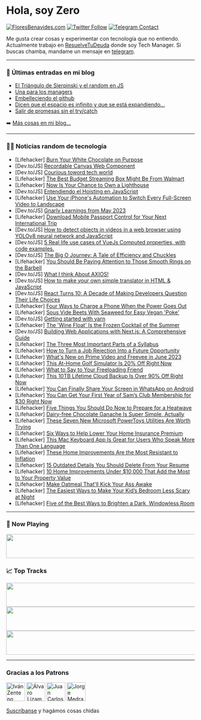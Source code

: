 # Hola, soy Zero

[![FloresBenavides.com](https://img.shields.io/website?down_message=oops&label=MiBlog&style=for-the-badge&up_message=online&url=https%3A%2F%2Ffloresbenavides.com)](https://floresbenavides.com) [![Twitter Follow](https://img.shields.io/twitter/follow/ZeroDragon?color=%231DA1F2&label=Follow&logo=twitter&logoColor=ffffff&style=for-the-badge)](https://twitter.com/zerodragon) [![Telegram Contact](https://img.shields.io/badge/escr%C3%ADbeme-ZeroDragon-%2326A5E4?style=for-the-badge&logo=telegram)](https://t.me/zerodragon)

Me gusta crear cosas y experimentar con tecnología que no entiendo.
Actualmente trabajo en [ResuelveTuDeuda](http://github.com/resuelve) donde soy Tech Manager.
Si buscas chamba, mandame un mensaje en [telegram](https://t.me/zerodragon).

---

### 📕 Últimas entradas en mi blog
<!-- BLOG-POST-LIST:START -->
- [El Triángulo de Sierpinski y el random en JS](https://floresbenavides.com/el-triangulo-de-sierpinski-y-el-random-en-js/)
- [Una para los managers](https://floresbenavides.com/una-para-los-managers/)
- [Embelleciendo el github](https://floresbenavides.com/embelleciendo-el-github/)
- [Dicen que el espacio es infinito y que se está expandiendo…](https://floresbenavides.com/dicen-que-el-espacio-es-infinito-y-que-se-esta-expandiendo/)
- [Salir de promesas sin el try/catch](https://floresbenavides.com/salir-de-promesas-sin-el-try-catch/)
<!-- BLOG-POST-LIST:END -->

➡️ [Más cosas en mi blog...](https://floresbenavides.com)

---

### 👨‍💻 Noticias random de tecnología
<!-- TECH-POSTS:START -->
- [Lifehacker] [Burn Your White Chocolate on Purpose](https://lifehacker.com/burn-your-white-chocolate-on-purpose-1850491502)
- [Dev.to/JS] [Recordable Canvas Web Component](https://dev.to/bengfarrell/recordable-canvas-web-component-3nm7)
- [Dev.to/JS] [Courious toword tech world](https://dev.to/roydev72/courious-toword-tech-world-1pfe)
- [Lifehacker] [The Best Budget Streaming Box Might Be From Walmart](https://lifehacker.com/the-best-budget-streaming-box-might-be-from-walmart-1850488513)
- [Lifehacker] [Now Is Your Chance to Own a Lighthouse](https://lifehacker.com/now-is-your-chance-to-own-a-lighthouse-1850488546)
- [Dev.to/JS] [Entendiendo el Hoisting en JavaScript](https://dev.to/ulisesserranop/entendiendo-el-hoisting-en-javascript-14h3)
- [Lifehacker] [Use Your iPhone&#39;s Automation to Switch Every Full-Screen Video to Landscape](https://lifehacker.com/use-your-iphones-automation-to-switch-every-full-screen-1850490209)
- [Dev.to/JS] [Gnarly Learnings from May 2023](https://dev.to/thegnarco/gnarly-learnings-from-may-2023-3clo)
- [Lifehacker] [Download Mobile Passport Control for Your Next International Trip](https://lifehacker.com/download-mobile-passport-control-for-your-next-internat-1850488881)
- [Dev.to/JS] [How to detect objects in videos in a web browser using YOLOv8 neural network and JavaScript](https://dev.to/andreygermanov/how-to-detect-objects-in-videos-in-a-web-browser-using-yolov8-neural-network-and-javascript-lfb)
- [Dev.to/JS] [5 Real life use cases of VueJs Computed properties, with code examples.](https://dev.to/jumzeey/10-real-life-use-cases-of-vuejs-computed-properties-with-code-examples-4e0p)
- [Dev.to/JS] [The Big O Journey: A Tale of Efficiency and Chuckles](https://dev.to/muhmmadawd/the-big-o-journey-a-tale-of-efficiency-and-chuckles-4ddc)
- [Lifehacker] [You Should Be Paying Attention to Those Smooth Rings on the Barbell](https://lifehacker.com/you-should-be-paying-attention-to-those-smooth-rings-on-1850488648)
- [Dev.to/JS] [What I think About AXIOS!](https://dev.to/solomanerr/what-i-think-about-axios-2cke)
- [Dev.to/JS] [How to make your own simple translator in HTML &amp; JavaScript](https://dev.to/analyze0/how-to-make-your-own-simple-translator-in-html-javascript-2ohf)
- [Dev.to/JS] [React Turns 10: A Decade of Making Developers Question Their Life Choices](https://dev.to/codetobug/react-turns-10-a-decade-of-making-developers-question-their-life-choices-377)
- [Lifehacker] [Four Ways to Charge a Phone When the Power Goes Out](https://lifehacker.com/four-ways-to-charge-a-phone-when-the-power-goes-out-1850487254)
- [Lifehacker] [Sous Vide Beets With Seaweed for Easy Vegan &#39;Poke&#39;](https://lifehacker.com/sous-vide-beets-with-seaweed-for-easy-vegan-poke-1850487675)
- [Dev.to/JS] [Getting started with yarn](https://dev.to/ifeanyichima/getting-started-with-yarn-f1k)
- [Lifehacker] [The &#39;Wine Float&#39; Is the Frozen Cocktail of the Summer](https://lifehacker.com/the-wine-float-is-the-frozen-cocktail-of-the-summer-1850488515)
- [Dev.to/JS] [Building Web Applications with Next.js: A Comprehensive Guide](https://dev.to/altezzacreative/building-web-applications-with-nextjs-a-comprehensive-guide-39ng)
- [Lifehacker] [The Three Most Important Parts of a Syllabus](https://lifehacker.com/the-three-most-important-parts-of-a-syllabus-1850488708)
- [Lifehacker] [How to Turn a Job Rejection Into a Future Opportunity](https://lifehacker.com/how-to-turn-a-job-rejection-into-a-future-opportunity-1850462953)
- [Lifehacker] [What&#39;s New on Prime Video and Freevee in June 2023](https://lifehacker.com/whats-new-on-prime-video-and-freevee-in-june-2023-1850488806)
- [Lifehacker] [This At-Home Golf Simulator Is 20% Off Right Now](https://lifehacker.com/this-at-home-golf-simulator-is-20-off-right-now-1850480331)
- [Lifehacker] [What to Say to Your Freeloading Friend](https://lifehacker.com/what-to-say-to-your-freeloading-friend-1850474833)
- [Lifehacker] [This 10TB Lifetime Cloud Backup Is Over 90% Off Right Now](https://lifehacker.com/this-10tb-lifetime-cloud-backup-is-over-90-off-right-n-1850480265)
- [Lifehacker] [You Can Finally Share Your Screen in WhatsApp on Android](https://lifehacker.com/you-can-finally-share-your-screen-in-whatsapp-on-androi-1850487249)
- [Lifehacker] [You Can Get Your First Year of Sam’s Club Membership for $30 Right Now](https://lifehacker.com/you-can-get-your-first-year-of-sam-s-club-membership-fo-1850480310)
- [Lifehacker] [Five Things You Should Do Now to Prepare for a Heatwave](https://lifehacker.com/five-things-you-should-do-now-to-prepare-for-a-heatwave-1850485876)
- [Lifehacker] [Dairy-free Chocolate Ganache Is Super Simple, Actually](https://lifehacker.com/dairy-free-chocolate-ganache-is-super-simple-actually-1850486743)
- [Lifehacker] [These Seven New Microsoft PowerToys Utilities Are Worth Trying](https://lifehacker.com/these-seven-new-microsoft-powertoys-utilities-are-worth-1850484673)
- [Lifehacker] [Six Ways to Help Lower Your Home Insurance Premium](https://lifehacker.com/six-ways-to-help-lower-your-home-insurance-premium-1850484971)
- [Lifehacker] [This Mac Keyboard App Is Great for Users Who Speak More Than One Language](https://lifehacker.com/this-mac-keyboard-app-is-great-for-users-who-speak-more-1850486203)
- [Lifehacker] [These Home Improvements Are the Most Resistant to Inflation](https://lifehacker.com/these-home-improvements-are-the-most-resistant-to-infla-1850482691)
- [Lifehacker] [15 Outdated Details You Should Delete From Your Resume](https://lifehacker.com/15-outdated-details-you-should-delete-from-your-resume-1850485814)
- [Lifehacker] [10 Home Improvements Under $10,000 That Add the Most to Your Property Value](https://lifehacker.com/ten-home-improvements-under-10-000-that-add-the-most-t-1850484898)
- [Lifehacker] [Make Oatmeal That&#39;ll Kick Your Ass Awake](https://lifehacker.com/make-oatmeal-thatll-kick-your-ass-awake-1850480397)
- [Lifehacker] [The Easiest Ways to Make Your Kid’s Bedroom Less Scary at Night](https://lifehacker.com/the-easiest-ways-to-make-your-kid-s-bedroom-less-scary-1850184657)
- [Lifehacker] [Five of the Best Ways to Brighten a Dark, Windowless Room](https://lifehacker.com/five-of-the-best-ways-to-brighten-a-dark-windowless-ro-1850327852)<!-- TECH-POSTS:END -->

---

### 🎵 Now Playing
<a href="https://spotify-now-playing-dun.vercel.app/now-playing?open"><img src="https://spotify-now-playing-dun.vercel.app/now-playing" width="540" height="64"></a>

### 📈 Top Tracks
<a href="https://spotify-now-playing-dun.vercel.app/top-tracks?i=1&open"><img src="https://spotify-now-playing-dun.vercel.app/top-tracks?i=1" width="540" height="64"></a>
<a href="https://spotify-now-playing-dun.vercel.app/top-tracks?i=2&open"><img src="https://spotify-now-playing-dun.vercel.app/top-tracks?i=2" width="540" height="64"></a>
<a href="https://spotify-now-playing-dun.vercel.app/top-tracks?i=3&open"><img src="https://spotify-now-playing-dun.vercel.app/top-tracks?i=3" width="540" height="64"></a>

---

### Gracias a los Patrons
[<img src="https://avatars.githubusercontent.com/u/243380?v=4" alt="Iván Zenteno" width="50px">](https://github.com/k001) [<img src="https://avatars.githubusercontent.com/u/19955639?v=4" alt="Álvaro Lizama" width="50px">](https://github.com/alvarolizama) [<img src="https://avatars.githubusercontent.com/u/2718753?v=4" alt="Juan Carlos Ruiz" width="50px">](https://github.com/JuanCrg90) [<img src="https://avatars.githubusercontent.com/u/37025?v=4" alt="Jorge Medrano" width="50px">](https://github.com/h1pp1e) 

[Suscríbanse](https://www.patreon.com/zerodragon) y hagámos cosas chidas
